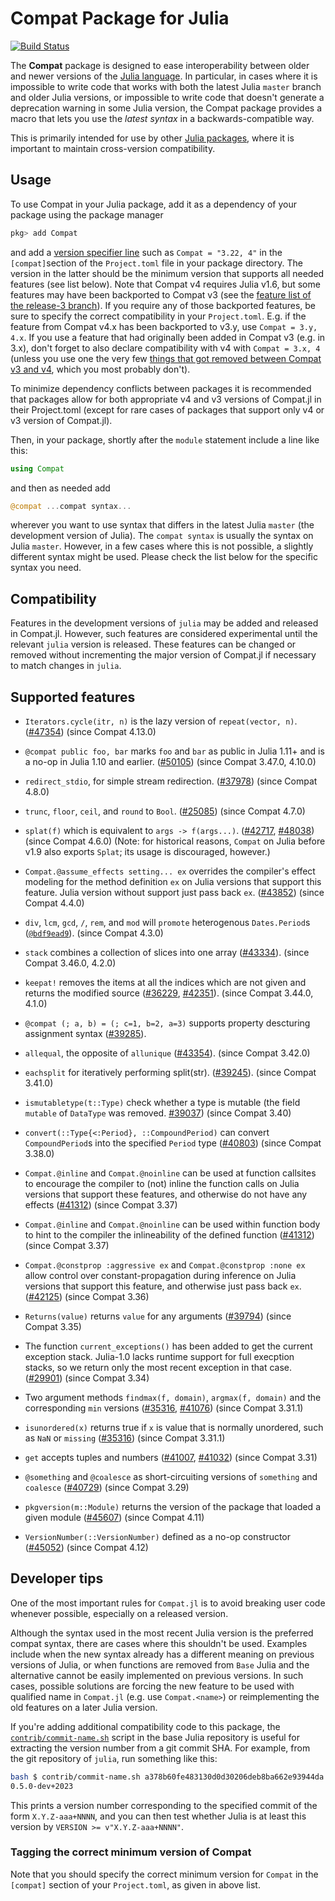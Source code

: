 # Compat Package for Julia

[![Build Status](https://github.com/JuliaLang/Compat.jl/actions/workflows/CI.yml/badge.svg)](https://github.com/JuliaLang/Compat.jl/actions/workflows/CI.yml)

The **Compat** package is designed to ease interoperability between
older and newer versions of the [Julia
language](http://julialang.org/).  In particular, in cases where it is
impossible to write code that works with both the latest Julia
`master` branch and older Julia versions, or impossible to write code
that doesn't generate a deprecation warning in some Julia version, the
Compat package provides a macro that lets you use the *latest syntax*
in a backwards-compatible way.

This is primarily intended for use by other [Julia
packages](https://julialang.github.io/Pkg.jl/v1/creating-packages/), where
it is important to maintain cross-version compatibility.

## Usage

To use Compat in your Julia package, add it as a dependency of your package using the package manager

```julia
pkg> add Compat
```
and add a [version specifier line](https://julialang.github.io/Pkg.jl/v1/compatibility/#Version-specifier-format-1)
such as `Compat = "3.22, 4"` in the `[compat]`section of the `Project.toml` file
in your package directory. The version in the latter should be the minimum
version that supports all needed features (see list below). Note that Compat v4
requires Julia v1.6, but some features may have been backported to Compat v3
(see the
[feature list of the release-3 branch](https://github.com/JuliaLang/Compat.jl/tree/release-3#supported-features)).
If you require any of those backported features, be sure to specify the correct
compatibility in your `Project.toml`. E.g. if the feature from Compat v4.x has
been backported to v3.y, use `Compat = 3.y, 4.x`. If you use a feature that had
originally been added in Compat v3 (e.g. in 3.x), don't forget to also declare
compatibility with v4 with `Compat = 3.x, 4` (unless you use one the very few
[things that got removed between Compat v3 and v4](https://github.com/JuliaLang/Compat.jl/releases/tag/v4.0.0),
which you most probably don't).

To minimize dependency conflicts between packages it is recommended that packages
allow for both appropriate v4 and v3 versions of Compat.jl in their Project.toml
(except for rare cases of packages that support only v4 or v3 version of Compat.jl).

Then, in your package, shortly after the `module` statement include a line like
this:

```julia
using Compat
```

and then as needed add

```julia
@compat ...compat syntax...
```

wherever you want to use syntax that differs in the latest Julia
`master` (the development version of Julia). The `compat syntax` is usually
the syntax on Julia `master`. However, in a few cases where this is not possible,
a slightly different syntax might be used.
Please check the list below for the specific syntax you need.

## Compatibility

Features in the development versions of `julia` may be added and released in
Compat.jl.  However, such features are considered experimental until the
relevant `julia` version is released.  These features can be changed or removed
without incrementing the major version of Compat.jl if necessary to match
changes in `julia`.

## Supported features

* `Iterators.cycle(itr, n)` is the lazy version of `repeat(vector, n)`. ([#47354]) (since Compat 4.13.0)

* `@compat public foo, bar` marks `foo` and `bar` as public in Julia 1.11+ and is a no-op in Julia 1.10 and earlier. ([#50105]) (since Compat 3.47.0, 4.10.0)

* `redirect_stdio`, for simple stream redirection. ([#37978]) (since Compat 4.8.0)

* `trunc`, `floor`, `ceil`, and `round` to `Bool`. ([#25085]) (since Compat 4.7.0)

* `splat(f)` which is equivalent to `args -> f(args...)`. ([#42717], [#48038]) (since Compat 4.6.0) (Note: for historical reasons, `Compat` on Julia before v1.9 also exports `Splat`; its usage is discouraged, however.)

* `Compat.@assume_effects setting... ex` overrides the compiler's effect modeling for the method definition `ex` on Julia versions that support this feature. Julia version without support just pass back `ex`. ([#43852]) (since Compat 4.4.0)

* `div`, `lcm`, `gcd`, `/`, `rem`, and `mod` will `promote` heterogenous `Dates.Period`s ([`@bdf9ead9`]). (since Compat 4.3.0)

* `stack` combines a collection of slices into one array ([#43334]). (since Compat 3.46.0, 4.2.0)

* `keepat!` removes the items at all the indices which are not given and returns
  the modified source ([#36229], [#42351]). (since Compat 3.44.0, 4.1.0)

* `@compat (; a, b) = (; c=1, b=2, a=3)` supports property descturing assignment syntax ([#39285]).

* `allequal`, the opposite of `allunique` ([#43354]). (since Compat 3.42.0)

* `eachsplit` for iteratively performing split(str). ([#39245]). (since Compat 3.41.0)

* `ismutabletype(t::Type)` check whether a type is mutable (the field `mutable` of `DataType` was removed. [#39037]) (since Compat 3.40)

* `convert(::Type{<:Period}, ::CompoundPeriod)` can convert `CompoundPeriod`s into the specified `Period` type ([#40803]) (since Compat 3.38.0)

* `Compat.@inline` and `Compat.@noinline` can be used at function callsites to encourage the compiler to (not) inline the function calls on Julia versions that support these features, and otherwise do not have any effects ([#41312]) (since Compat 3.37)

* `Compat.@inline` and `Compat.@noinline` can be used within function body to hint to the compiler the inlineability of the defined function ([#41312]) (since Compat 3.37)

* `Compat.@constprop :aggressive ex` and `Compat.@constprop :none ex` allow control over constant-propagation during inference on Julia versions that support this feature, and otherwise just pass back `ex`. ([#42125]) (since Compat 3.36)

* `Returns(value)` returns `value` for any arguments ([#39794]) (since Compat 3.35)

* The function `current_exceptions()` has been added to get the current
  exception stack. Julia-1.0 lacks runtime support for full execption stacks,
  so we return only the most recent exception in that case. ([#29901]) (since
  Compat 3.34)

* Two argument methods `findmax(f, domain)`, `argmax(f, domain)` and the corresponding `min` versions ([#35316], [#41076]) (since Compat 3.31.1)

* `isunordered(x)` returns true if `x` is value that is normally unordered, such as `NaN` or `missing` ([#35316]) (since Compat 3.31.1)

* `get` accepts tuples and numbers ([#41007], [#41032]) (since Compat 3.31)

* `@something` and `@coalesce` as short-circuiting versions of `something` and `coalesce` ([#40729]) (since Compat 3.29)

* `pkgversion(m::Module)` returns the version of the package that loaded a given module ([#45607]) (since Compat 4.11)

* `VersionNumber(::VersionNumber)` defined as a no-op constructor ([#45052]) (since Compat 4.12)

## Developer tips

One of the most important rules for `Compat.jl` is to avoid breaking user code
whenever possible, especially on a released version.

Although the syntax used in the most recent Julia version
is the preferred compat syntax, there are cases where this shouldn't be used.
Examples include when the new syntax already has a different meaning
on previous versions of Julia, or when functions are removed from `Base`
Julia and the alternative cannot be easily implemented on previous versions.
In such cases, possible solutions are forcing the new feature to be used with
qualified name in `Compat.jl` (e.g. use `Compat.<name>`) or
reimplementing the old features on a later Julia version.

If you're adding additional compatibility code to this package, the [`contrib/commit-name.sh`](https://github.com/JuliaLang/julia/blob/master/contrib/commit-name.sh) script in the base Julia repository is useful for extracting the version number from a git commit SHA. For example, from the git repository of `julia`, run something like this:

```sh
bash $ contrib/commit-name.sh a378b60fe483130d0d30206deb8ba662e93944da
0.5.0-dev+2023
```

This prints a version number corresponding to the specified commit of the form
`X.Y.Z-aaa+NNNN`, and you can then test whether Julia
is at least this version by `VERSION >= v"X.Y.Z-aaa+NNNN"`.

### Tagging the correct minimum version of Compat

Note that you should specify the correct minimum version for `Compat` in the
`[compat]` section of your `Project.toml`, as given in above list.

[`@bdf9ead9`]: https://github.com/JuliaLang/julia/commit/bdf9ead91e5a8dfd91643a17c1626032faada329
[#25085]: https://github.com/JuliaLang/julia/issues/25085
[#29901]: https://github.com/JuliaLang/julia/issues/29901
[#35316]: https://github.com/JuliaLang/julia/issues/35316
[#36229]: https://github.com/JuliaLang/julia/issues/36229
[#37978]: https://github.com/JuliaLang/julia/issues/37978
[#39037]: https://github.com/JuliaLang/julia/issues/39037
[#39245]: https://github.com/JuliaLang/julia/issues/39245
[#39285]: https://github.com/JuliaLang/julia/issues/39285
[#39794]: https://github.com/JuliaLang/julia/issues/39794
[#40729]: https://github.com/JuliaLang/julia/issues/40729
[#40803]: https://github.com/JuliaLang/julia/issues/40803
[#41007]: https://github.com/JuliaLang/julia/issues/41007
[#41032]: https://github.com/JuliaLang/julia/issues/41032
[#41076]: https://github.com/JuliaLang/julia/issues/41076
[#41312]: https://github.com/JuliaLang/julia/issues/41312
[#42125]: https://github.com/JuliaLang/julia/issues/42125
[#42351]: https://github.com/JuliaLang/julia/issues/42351
[#42717]: https://github.com/JuliaLang/julia/issues/42717
[#43334]: https://github.com/JuliaLang/julia/issues/43334
[#43354]: https://github.com/JuliaLang/julia/issues/43354
[#43852]: https://github.com/JuliaLang/julia/issues/43852
[#45052]: https://github.com/JuliaLang/julia/issues/45052
[#45607]: https://github.com/JuliaLang/julia/issues/45607
[#47354]: https://github.com/JuliaLang/julia/issues/47354
[#48038]: https://github.com/JuliaLang/julia/issues/48038
[#50105]: https://github.com/JuliaLang/julia/issues/50105
